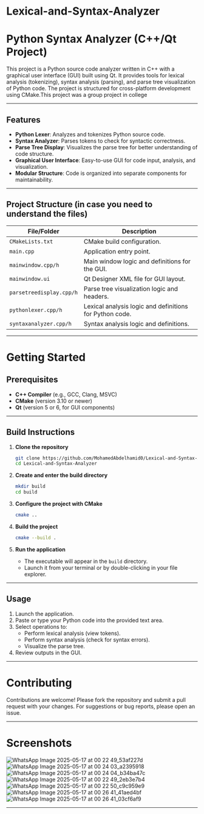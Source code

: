 # Lexical-and-Syntax-Analyzer

# Python Syntax Analyzer (C++/Qt Project)

This project is a Python source code analyzer written in C++ with a graphical user interface (GUI) built using Qt. It provides tools for lexical analysis (tokenizing), syntax analysis (parsing), and parse tree visualization of Python code. The project is structured for cross-platform development using CMake.This project was a group project in college

----------------------------------------------------------------------------------------------------------------------------------------------------------------

## Features

- **Python Lexer**: Analyzes and tokenizes Python source code.
- **Syntax Analyzer**: Parses tokens to check for syntactic correctness.
- **Parse Tree Display**: Visualizes the parse tree for better understanding of code structure.
- **Graphical User Interface**: Easy-to-use GUI for code input, analysis, and visualization.
- **Modular Structure**: Code is organized into separate components for maintainability.

----------------------------------------------------------------------------------------------------------------------------------------------------------------
## Project Structure (in case you need to understand the files)

| File/Folder            | Description                                                   
|------------------------|---------------------------------------------------------------|                   
| `CMakeLists.txt`       | CMake build configuration.                                    |
| `main.cpp`             | Application entry point.                                      |
| `mainwindow.cpp/h`     | Main window logic and definitions for the GUI.                |
| `mainwindow.ui`        | Qt Designer XML file for GUI layout.                          |
| `parsetreedisplay.cpp/h` | Parse tree visualization logic and headers.                 |
| `pythonlexer.cpp/h`    | Lexical analysis logic and definitions for Python code.       |
| `syntaxanalyzer.cpp/h` | Syntax analysis logic and definitions.                        |


---------------------------------------------------------------------------------------------------------------------------------------------------------------
# Getting Started

## Prerequisites

- **C++ Compiler** (e.g., GCC, Clang, MSVC)
- **CMake** (version 3.10 or newer)
- **Qt** (version 5 or 6, for GUI components)
---------------------------------------------------------------------------------------------------------------------------------------------------------------
## Build Instructions

1. **Clone the repository**
   ```bash
   git clone https://github.com/MohamedAbdelhamid0/Lexical-and-Syntax-Analyzer.git
   cd Lexical-and-Syntax-Analyzer
   ```

2. **Create and enter the build directory**
   ```bash
   mkdir build
   cd build
   ```

3. **Configure the project with CMake**
   ```bash
   cmake ..
   ```

4. **Build the project**
   ```bash
   cmake --build .
   ```

5. **Run the application**
   - The executable will appear in the `build` directory.
   - Launch it from your terminal or by double-clicking in your file explorer.
---------------------------------------------------------------------------------------------------------------------------------------------------------------

## Usage

1. Launch the application.
2. Paste or type your Python code into the provided text area.
3. Select operations to:
    - Perform lexical analysis (view tokens).
    - Perform syntax analysis (check for syntax errors).
    - Visualize the parse tree.
4. Review outputs in the GUI.

---------------------------------------------------------------------------------------------------------------------------------------------------------------

# Contributing

Contributions are welcome! Please fork the repository and submit a pull request with your changes. For suggestions or bug reports, please open an issue.

---------------------------------------------------------------------------------------------------------------------------------------------------------------
# Screenshots
![WhatsApp Image 2025-05-17 at 00 22 49_53af227d](https://github.com/user-attachments/assets/566ba965-396b-4325-85f1-516702ebaf87)
![WhatsApp Image 2025-05-17 at 00 24 03_a2395918](https://github.com/user-attachments/assets/a3e17141-75b4-4083-97d6-fa4d079ddae3)
![WhatsApp Image 2025-05-17 at 00 24 04_b34ba47c](https://github.com/user-attachments/assets/9cd13ded-44f3-4d91-90b6-b28bdcae4944)
![WhatsApp Image 2025-05-17 at 00 22 49_2eb3e7b4](https://github.com/user-attachments/assets/a82ed074-41f2-45bf-9965-57f72deb2a3e)
![WhatsApp Image 2025-05-17 at 00 22 50_c9c959e9](https://github.com/user-attachments/assets/70503d46-ccfa-4b68-bfb2-dfc2ec0453dc)
![WhatsApp Image 2025-05-17 at 00 26 41_41aed4bf](https://github.com/user-attachments/assets/5446b664-65d9-4c00-aa5d-dd0d42e78241)
![WhatsApp Image 2025-05-17 at 00 26 41_03cf6af9](https://github.com/user-attachments/assets/1881ea0c-d63f-49b7-ae11-eb4299b24a0c)




---------------------------------------------------------------------------------------------------------------------------------------------------------------

